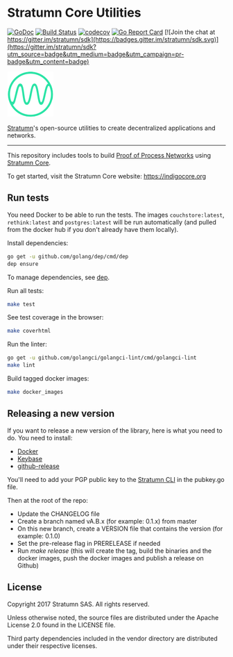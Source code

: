 # Stratumn Core Utilities

[![GoDoc](https://godoc.org/github.com/stratumn/go-core?status.svg)](https://godoc.org/github.com/stratumn/go-core)
[![Build Status](https://semaphoreci.com/api/v1/stratumn/go-core/branches/master/badge.svg)](https://semaphoreci.com/stratumn/go-core)
[![codecov](https://codecov.io/gh/stratumn/go-core/branch/master/graph/badge.svg)](https://codecov.io/gh/stratumn/go-core)
[![Go Report Card](https://goreportcard.com/badge/github.com/stratumn/go-core)](https://goreportcard.com/report/github.com/stratumn/go-core)
[![Join the chat at https://gitter.im/stratumn/sdk](https://badges.gitter.im/stratumn/sdk.svg)](https://gitter.im/stratumn/sdk?utm_source=badge&utm_medium=badge&utm_campaign=pr-badge&utm_content=badge)

[![Logo](logo.png)](https://indigocore.org)

[Stratumn](https://stratumn.com)'s open-source utilities to create decentralized applications and networks.

---

This repository includes tools to build [Proof of Process Networks](https://proofofprocess.org) using [Stratumn Core](https://indigocore.org).

To get started, visit the Stratumn Core website: <https://indigocore.org>

## Run tests

You need Docker to be able to run the tests. The images `couchstore:latest`, `rethink:latest` and
`postgres:latest` will be run automatically (and pulled from the docker hub if
you don't already have them locally).

Install dependencies:

```bash
go get -u github.com/golang/dep/cmd/dep
dep ensure
```

To manage dependencies, see [dep](https://github.com/golang/dep).

Run all tests:

```bash
make test
```

See test coverage in the browser:

```bash
make coverhtml
```

Run the linter:

```bash
go get -u github.com/golangci/golangci-lint/cmd/golangci-lint
make lint
```

Build tagged docker images:

```bash
make docker_images
```

## Releasing a new version

If you want to release a new version of the library, here is what you need to do.
You need to install:

- [Docker](https://www.docker.com/)
- [Keybase](https://keybase.io/)
- [github-release](https://github.com/aktau/github-release/releases/)

You'll need to add your PGP public key to the [Stratumn CLI](https://github.com/stratumn/cli) in the pubkey.go file.

Then at the root of the repo:

- Update the CHANGELOG file
- Create a branch named vA.B.x (for example: 0.1.x) from master
- On this new branch, create a VERSION file that contains the version (for example: 0.1.0)
- Set the pre-release flag in PRERELEASE if needed
- Run _make release_ (this will create the tag, build the binaries and the docker images, push the docker images and publish a release on Github)

## License

Copyright 2017 Stratumn SAS. All rights reserved.

Unless otherwise noted, the source files are distributed under the Apache
License 2.0 found in the LICENSE file.

Third party dependencies included in the vendor directory are distributed under
their respective licenses.
